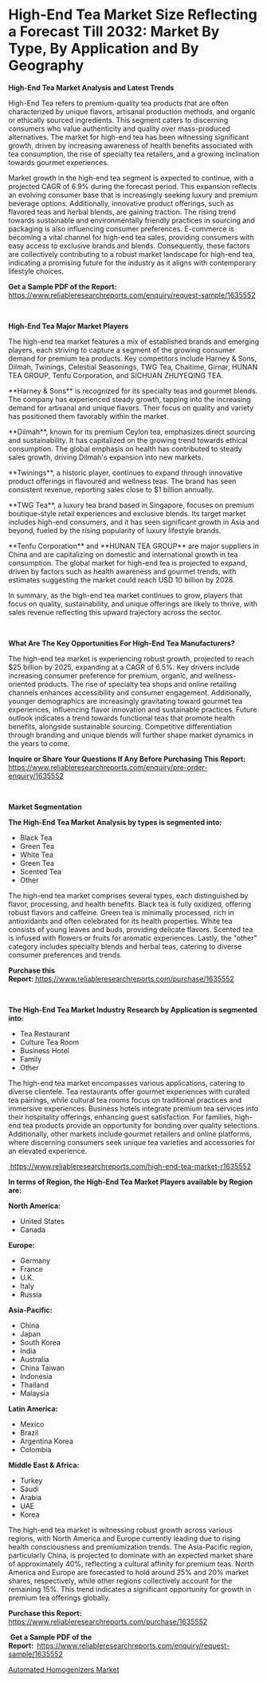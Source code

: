<p><h1>High-End Tea Market Size Reflecting a Forecast Till 2032: Market By Type, By Application and By Geography</h1></p><p><strong>High-End Tea Market Analysis and Latest Trends</strong></p>
<p><p>High-End Tea refers to premium-quality tea products that are often characterized by unique flavors, artisanal production methods, and organic or ethically sourced ingredients. This segment caters to discerning consumers who value authenticity and quality over mass-produced alternatives. The market for high-end tea has been witnessing significant growth, driven by increasing awareness of health benefits associated with tea consumption, the rise of specialty tea retailers, and a growing inclination towards gourmet experiences.</p><p>Market growth in the high-end tea segment is expected to continue, with a projected CAGR of 6.9% during the forecast period. This expansion reflects an evolving consumer base that is increasingly seeking luxury and premium beverage options. Additionally, innovative product offerings, such as flavored teas and herbal blends, are gaining traction. The rising trend towards sustainable and environmentally friendly practices in sourcing and packaging is also influencing consumer preferences. E-commerce is becoming a vital channel for high-end tea sales, providing consumers with easy access to exclusive brands and blends. Consequently, these factors are collectively contributing to a robust market landscape for high-end tea, indicating a promising future for the industry as it aligns with contemporary lifestyle choices.</p></p>
<p><strong>Get a Sample PDF of the Report:&nbsp;</strong> <a href="https://www.reliableresearchreports.com/enquiry/request-sample/1635552?utm_campaign=2186&utm_medium=2&utm_source=Github&utm_content=ia&utm_term=23032025&utm_id=high-end-tea">https://www.reliableresearchreports.com/enquiry/request-sample/1635552</a></p>
<p>&nbsp;</p>
<p><strong>High-End Tea Major Market Players</strong></p>
<p><p>The high-end tea market features a mix of established brands and emerging players, each striving to capture a segment of the growing consumer demand for premium tea products. Key competitors include Harney & Sons, Dilmah, Twinings, Celestial Seasonings, TWG Tea, Chaitime, Girnar, HUNAN TEA GROUP, Tenfu Corporation, and SICHUAN ZHUYEQING TEA.</p><p>**Harney & Sons** is recognized for its specialty teas and gourmet blends. The company has experienced steady growth, tapping into the increasing demand for artisanal and unique flavors. Their focus on quality and variety has positioned them favorably within the market.</p><p>**Dilmah**, known for its premium Ceylon tea, emphasizes direct sourcing and sustainability. It has capitalized on the growing trend towards ethical consumption. The global emphasis on health has contributed to steady sales growth, driving Dilmah's expansion into new markets.</p><p>**Twinings**, a historic player, continues to expand through innovative product offerings in flavoured and wellness teas. The brand has seen consistent revenue, reporting sales close to $1 billion annually. </p><p>**TWG Tea**, a luxury tea brand based in Singapore, focuses on premium boutique-style retail experiences and exclusive blends. Its target market includes high-end consumers, and it has seen significant growth in Asia and beyond, fueled by the rising popularity of luxury lifestyle brands.</p><p>**Tenfu Corporation** and **HUNAN TEA GROUP** are major suppliers in China and are capitalizing on domestic and international growth in tea consumption. The global market for high-end tea is projected to expand, driven by factors such as health awareness and gourmet trends, with estimates suggesting the market could reach USD 10 billion by 2028.</p><p>In summary, as the high-end tea market continues to grow, players that focus on quality, sustainability, and unique offerings are likely to thrive, with sales revenue reflecting this upward trajectory across the sector.</p></p>
<p>&nbsp;</p>
<p><strong>What Are The Key Opportunities For High-End Tea Manufacturers?</strong></p>
<p><p>The high-end tea market is experiencing robust growth, projected to reach $25 billion by 2025, expanding at a CAGR of 6.5%. Key drivers include increasing consumer preference for premium, organic, and wellness-oriented products. The rise of specialty tea shops and online retailing channels enhances accessibility and consumer engagement. Additionally, younger demographics are increasingly gravitating toward gourmet tea experiences, influencing flavor innovation and sustainable practices. Future outlook indicates a trend towards functional teas that promote health benefits, alongside sustainable sourcing. Competitive differentiation through branding and unique blends will further shape market dynamics in the years to come.</p></p>
<p><strong>Inquire or Share Your Questions If Any Before Purchasing This Report:</strong> <a href="https://www.reliableresearchreports.com/enquiry/pre-order-enquiry/1635552?utm_campaign=2186&utm_medium=2&utm_source=Github&utm_content=ia&utm_term=23032025&utm_id=high-end-tea">https://www.reliableresearchreports.com/enquiry/pre-order-enquiry/1635552</a></p>
<p>&nbsp;</p>
<p><strong>Market Segmentation</strong></p>
<p><strong>The High-End Tea Market Analysis by types is segmented into:</strong></p>
<p><ul><li>Black Tea</li><li>Green Tea</li><li>White Tea</li><li>Green Tea</li><li>Scented Tea</li><li>Other</li></ul></p>
<p><p>The high-end tea market comprises several types, each distinguished by flavor, processing, and health benefits. Black tea is fully oxidized, offering robust flavors and caffeine. Green tea is minimally processed, rich in antioxidants and often celebrated for its health properties. White tea consists of young leaves and buds, providing delicate flavors. Scented tea is infused with flowers or fruits for aromatic experiences. Lastly, the "other" category includes specialty blends and herbal teas, catering to diverse consumer preferences and trends.</p></p>
<p><strong>Purchase this Report:&nbsp;</strong><a href="https://www.reliableresearchreports.com/purchase/1635552?utm_campaign=2186&utm_medium=2&utm_source=Github&utm_content=ia&utm_term=23032025&utm_id=high-end-tea">https://www.reliableresearchreports.com/purchase/1635552</a></p>
<p>&nbsp;</p>
<p><strong>The High-End Tea Market Industry Research by Application is segmented into:</strong></p>
<p><ul><li>Tea Restaurant</li><li>Culture Tea Room</li><li>Business Hotel</li><li>Family</li><li>Other</li></ul></p>
<p><p>The high-end tea market encompasses various applications, catering to diverse clientele. Tea restaurants offer gourmet experiences with curated tea pairings, while cultural tea rooms focus on traditional practices and immersive experiences. Business hotels integrate premium tea services into their hospitality offerings, enhancing guest satisfaction. For families, high-end tea products provide an opportunity for bonding over quality selections. Additionally, other markets include gourmet retailers and online platforms, where discerning consumers seek unique tea varieties and accessories for an elevated experience.</p></p>
<p><a href="https://www.reliableresearchreports.com/high-end-tea-market-r1635552?utm_campaign=2186&utm_medium=2&utm_source=Github&utm_content=ia&utm_term=23032025&utm_id=high-end-tea">&nbsp;https://www.reliableresearchreports.com/high-end-tea-market-r1635552</a></p>
<p><strong>In terms of Region, the High-End Tea Market Players available by Region are:</strong></p>
<p>
    <p> <strong> North America: </strong>
        <ul>
            <li>United States</li>
            <li>Canada</li>
        </ul>
        </p> 
    <p> <strong> Europe: </strong>
        <ul>
            <li>Germany</li>
            <li>France</li>
            <li>U.K.</li>
            <li>Italy</li>
            <li>Russia</li>
        </ul>
        </p> 
    <p> <strong> Asia-Pacific: </strong>
        <ul>
            <li>China</li>
            <li>Japan</li>
            <li>South Korea</li>
            <li>India</li>
            <li>Australia</li>
            <li>China Taiwan</li>
            <li>Indonesia</li>
            <li>Thailand</li>
            <li>Malaysia</li>
        </ul>
        </p> 
    <p> <strong> Latin America: </strong>
        <ul>
            <li>Mexico</li>
            <li>Brazil</li>
            <li>Argentina Korea</li>
            <li>Colombia</li>
        </ul>
        </p> 
    <p> <strong> Middle East & Africa: </strong>
        <ul>
            <li>Turkey</li>
            <li>Saudi</li>
            <li>Arabia</li>
            <li>UAE</li>
            <li>Korea</li>
        </ul>
    </p>
    </p>
<p><p>The high-end tea market is witnessing robust growth across various regions, with North America and Europe currently leading due to rising health consciousness and premiumization trends. The Asia-Pacific region, particularly China, is projected to dominate with an expected market share of approximately 40%, reflecting a cultural affinity for premium teas. North America and Europe are forecasted to hold around 25% and 20% market shares, respectively, while other regions collectively account for the remaining 15%. This trend indicates a significant opportunity for growth in premium tea offerings globally.</p></p>
<p><strong>Purchase this Report: </strong><a href="https://www.reliableresearchreports.com/purchase/1635552?utm_campaign=2186&utm_medium=2&utm_source=Github&utm_content=ia&utm_term=23032025&utm_id=high-end-tea">https://www.reliableresearchreports.com/purchase/1635552</a></p>
<p>&nbsp;<strong>Get a Sample PDF of the Report:&nbsp;&nbsp;</strong><a href="https://www.reliableresearchreports.com/enquiry/request-sample/1635552?utm_campaign=2186&utm_medium=2&utm_source=Github&utm_content=ia&utm_term=23032025&utm_id=high-end-tea">https://www.reliableresearchreports.com/enquiry/request-sample/1635552</a></p>
<p><strong></strong></p>
<p><p><a href="https://github.com/DixieGrimes/Market-Research-Report-List-2/blob/main/automated-homogenizers-market.md?utm_campaign=2186&utm_medium=2&utm_source=Github&utm_content=ia&utm_term=23032025&utm_id=high-end-tea">Automated Homogenizers Market</a></p></p>